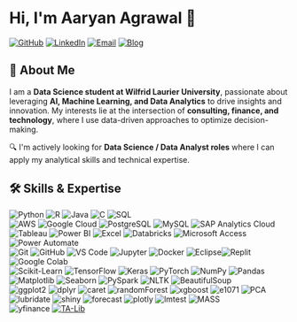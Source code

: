 # Hi, I'm Aaryan Agrawal 👋  

[![GitHub](https://img.shields.io/badge/GitHubRepo-Aaryan--Agr-181717?style=flat&logo=github)](https://github.com/Aaryan-Agr?tab=repositories)
[![LinkedIn](https://img.shields.io/badge/LinkedIn-Aaryan%20Agrawal-0A66C2?style=flat&logo=linkedin&logoColor=white)](https://www.linkedin.com/in/aaryan-agrawal01)
[![Email](https://img.shields.io/badge/Email-aaryan.agr1610%40gmail.com-D14836?style=flat&logo=gmail&logoColor=white)](mailto:aaryan.agr1610@gmail.com)
[![Blog](https://img.shields.io/badge/Blog-Coming%20Soon-blue?style=flat&logo=code)](https://medium.com/@aaryan.agr1610)

## 🚀 About Me  


I am a **Data Science student at Wilfrid Laurier University**, passionate about leveraging **AI, Machine Learning, and Data Analytics** to drive insights and innovation. My interests lie at the intersection of **consulting, finance, and technology**, where I use data-driven approaches to optimize decision-making.  

🔍 I'm actively looking for **Data Science / Data Analyst roles** where I can apply my analytical skills and technical expertise.  


## 🛠️ Skills & Expertise  

![Python](https://img.shields.io/badge/-Python-black?style=flat-square&logo=Python) ![R](https://img.shields.io/badge/-R-276DC3?style=flat-square&logo=R) ![Java](https://img.shields.io/badge/-Java-007396?style=flat-square&logo=java) ![C](https://img.shields.io/badge/-C-00599C?style=flat-square&logo=c) ![SQL](https://img.shields.io/badge/-SQL-4479A1?style=flat-square&logo=sqlite)  <br>![AWS](https://img.shields.io/badge/-AWS-232F3E?style=flat-square&logo=amazon-aws) ![Google Cloud](https://img.shields.io/badge/-Google%20Cloud-4285F4?style=flat-square&logo=google-cloud) ![PostgreSQL](https://img.shields.io/badge/-PostgreSQL-336791?style=flat-square&logo=postgresql) ![MySQL](https://img.shields.io/badge/-MySQL-black?style=flat-square&logo=mysql) ![SAP Analytics Cloud](https://img.shields.io/badge/-SAP%20Analytics%20Cloud-003366?style=flat-square&logo=sap) <br> ![Tableau](https://img.shields.io/badge/-Tableau-E97627?style=flat-square&logo=tableau) ![Power BI](https://img.shields.io/badge/-Power%20BI-F2C811?style=flat-square&logo=power-bi) ![Excel](https://img.shields.io/badge/-Excel-217346?style=flat-square&logo=microsoft-excel) ![Databricks](https://img.shields.io/badge/-Databricks-FF3621?style=flat-square&logo=databricks) ![Microsoft Access](https://img.shields.io/badge/-Microsoft%20Access-A4373A?style=flat-square&logo=microsoft-access) ![Power Automate](https://img.shields.io/badge/-Power%20Automate-0078D4?style=flat-square&logo=microsoft-power-automate)<br> ![Git](https://img.shields.io/badge/-Git-black?style=flat-square&logo=git) ![GitHub](https://img.shields.io/badge/-GitHub-181717?style=flat-square&logo=github) ![VS Code](https://img.shields.io/badge/-VS%20Code-007ACC?style=flat-square&logo=visual-studio-code) ![Jupyter](https://img.shields.io/badge/-Jupyter-F37626?style=flat-square&logo=jupyter) ![Docker](https://img.shields.io/badge/-Docker-black?style=flat-square&logo=docker) ![Eclipse](https://img.shields.io/badge/-Eclipse-2C2255?style=flat-square&logo=eclipse)![Replit](https://img.shields.io/badge/-Replit-6676F5?style=flat-square&logo=replit)![Google Colab](https://img.shields.io/badge/-Google%20Colab-F9AB00?style=flat-square&logo=googlecolab)<br> 
![Scikit-Learn](https://img.shields.io/badge/-Scikit--Learn-F7931E?style=flat-square&logo=scikit-learn) ![TensorFlow](https://img.shields.io/badge/-TensorFlow-FF6F00?style=flat-square&logo=tensorflow) ![Keras](https://img.shields.io/badge/-Keras-D00000?style=flat-square&logo=keras) ![PyTorch](https://img.shields.io/badge/-PyTorch-EE4C2C?style=flat-square&logo=pytorch) ![NumPy](https://img.shields.io/badge/-NumPy-013243?style=flat-square&logo=numpy) ![Pandas](https://img.shields.io/badge/-Pandas-150458?style=flat-square&logo=pandas) ![Matplotlib](https://img.shields.io/badge/-Matplotlib-008080?style=flat-square&logo=python) ![Seaborn](https://img.shields.io/badge/-Seaborn-3776AB?style=flat-square&logo=python) ![PySpark](https://img.shields.io/badge/-PySpark-E25A1C?style=flat-square&logo=apache-spark) ![NLTK](https://img.shields.io/badge/-NLTK-005C5C?style=flat-square&logo=nltk) ![BeautifulSoup](https://img.shields.io/badge/-BeautifulSoup-61C1F1?style=flat-square&logo=python) <br> ![ggplot2](https://img.shields.io/badge/-ggplot2-ED6A5A?style=flat-square&logo=ggplot2) ![dplyr](https://img.shields.io/badge/-dplyr-9A00D8?style=flat-square&logo=r) ![caret](https://img.shields.io/badge/-caret-808080?style=flat-square&logo=r) ![randomForest](https://img.shields.io/badge/-randomForest-008080?style=flat-square&logo=r) ![xgboost](https://img.shields.io/badge/-xgboost-3E9F44?style=flat-square&logo=xgboost) ![e1071](https://img.shields.io/badge/-e1071-0065A4?style=flat-square&logo=r) ![PCA](https://img.shields.io/badge/-PCA-FA9B00?style=flat-square&logo=r) ![lubridate](https://img.shields.io/badge/-lubridate-FF6A13?style=flat-square&logo=r) ![shiny](https://img.shields.io/badge/-shiny-2C3E50?style=flat-square&logo=r) ![forecast](https://img.shields.io/badge/-forecast-3E9F44?style=flat-square&logo=r) ![plotly](https://img.shields.io/badge/-plotly-3C99E1?style=flat-square&logo=plotly) ![lmtest](https://img.shields.io/badge/-lmtest-FF1C1C?style=flat-square&logo=r) ![MASS](https://img.shields.io/badge/-MASS-32CD32?style=flat-square&logo=r)<br>![yfinance](https://img.shields.io/badge/-yFinance-009688?style=flat-square&logo=python) [![TA-Lib](https://img.shields.io/badge/TA--Lib-FFB000?style=flat-square&logo=tradingview)](https://github.com/mrjbq7/ta-lib)  

 

